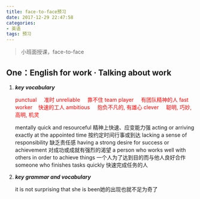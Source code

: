 ```yaml
---
title: face-to-face预习
date: 2017-12-29 22:47:58
categories:
- 英语
tags: 预习
---
```


> 小班面授课，face-to-face

<!-- more -->

## One：English for work · Talking about work

1. ***key vocabulary***

    <font color=red>punctual &nbsp;&nbsp;&nbsp;&nbsp;准时</font>
    <font color=red>unreliable &nbsp;&nbsp;&nbsp;&nbsp;靠不住</font>
    <font color=red>team player &nbsp;&nbsp;&nbsp;&nbsp;有团队精神的人</font>
    <font color=red>fast worker&nbsp;&nbsp;&nbsp;&nbsp;快速的工人</font>
    <font color=red>ambitious &nbsp;&nbsp;&nbsp;&nbsp;抱负不凡的, 有雄心</font>
    <font color=red>clever &nbsp;&nbsp;&nbsp;&nbsp;聪明, 巧妙, 高明, 机灵</font>

    mentally quick and resourceful
    精神上快速、应变能力强
    acting or arriving exactly at the appointed time
    按约定时间行事或到达
    lacking a sense of responsibility
    缺乏责任感
    having a strong desire for success or achievement
    对成功或成就有强烈的渴望
    a person who works well with others in order to achieve things
    一个人为了达到目的而与他人良好合作
    someone who finishes tasks quickly
    快速完成任务的人

2. ***key grammar and vocabulary***

    it is not surprising that she is been她的出现也就不足为奇了





